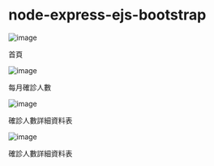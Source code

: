 # node-express-ejs-bootstrap
![image](https://github.com/maxinechao/node-express-ejs-bootstrap/blob/main/%E9%A6%96%E9%A0%81%E4%BB%8B%E9%9D%A2.jpg)

首頁

![image](https://github.com/maxinechao/node-express-ejs-bootstrap/blob/main/%E6%AF%8F%E6%9C%88%E7%A2%BA%E8%A8%BA%E4%BA%BA%E6%95%B8.jpg)

每月確診人數

![image](https://github.com/maxinechao/node-express-ejs-bootstrap/blob/main/%E7%A2%BA%E8%A8%BA%E4%BA%BA%E6%95%B8%E8%A9%B3%E7%B4%B0%E8%B3%87%E6%96%99%E8%A1%A8.jpg)

確診人數詳細資料表


![image](https://github.com/maxinechao/node-express-ejs-bootstrap/blob/main/%E7%A2%BA%E8%A8%BA%E4%BA%BA%E6%95%B8%E8%A9%B3%E7%B4%B0%E8%B3%87%E6%96%99%E8%A1%A8.jpg)

確診人數詳細資料表
